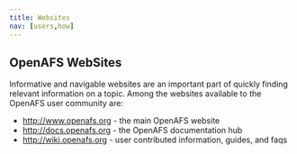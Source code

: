 ```yaml
---
title: Websites
nav: [users,how]
---
```


## OpenAFS WebSites ##

Informative and navigable websites are an important part of quickly finding relevant information on a topic. Among the websites available to the OpenAFS user community are:

* http://www.openafs.org - the main OpenAFS website
* http://docs.openafs.org - the OpenAFS documentation hub
* http://wiki.openafs.org - user contributed information, guides, and faqs

